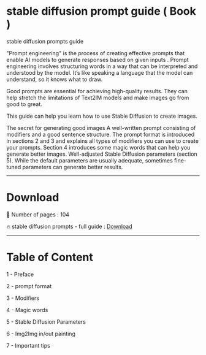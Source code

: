 # stable diffusion prompt guide ( Book )
stable diffusion prompts guide

"Prompt engineering" is the process of creating effective prompts that enable AI models to generate responses based on given inputs . Prompt engineering involves structuring words in a way that can be interpreted and understood by the model. It’s like speaking a language that the model can understand, so it knows what to draw.

Good prompts are essential for achieving high-quality results. They can help stretch the limitations of Text2IM models and make images go from good to great.

This guide can help you learn how to use Stable Diffusion to create images.

The secret for generating good images
A well-written prompt consisting of modifiers and a good sentence structure. The prompt format is introduced in sections 2 and 3 and explains all types of modifiers you can use to create your prompts. Section 4 introduces some magic words that can help you generate better images.
Well-adjusted Stable Diffusion parameters (section 5). While the default parameters are usually adequate, sometimes fine-tuned parameters can generate better results.

------------------------------------------------------------

# Download

📌 Number of pages : 104

🔥 stable diffusion prompts - full guide : [Download](http://dlgram.com/4qtf1f)

--------------------------------------------------------------

# Table of Content

1 - Preface

2 - prompt format

3 - Modifiers

4 - Magic words

5 - Stable Diffusion Parameters

6 - Img2Img in/out painting

7 - Important tips
